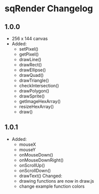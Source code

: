 # sqRender Changelog

## 1.0.0
- 256 x 144 canvas
- Added:
  - setPixel()
  - getPixel()
  - drawLine()
  - drawRect()
  - drawEllipse()
  - drawQuad()
  - drawTriangle()
  - checkIntersection()
  - drawPolygon()
  - drawSprite()
  - getImageHexArray()
  - resizeHexArray()
  - draw()

## 1.0.1
- Added: 
  - mouseX
  - mouseY
  - onMouseDown()
  - onMouseDownRight()
  - onScrollUp()
  - onScrollDown()
  - drawText()
Changed:
  - drawing functions are now in draw.js
  - change example function colors